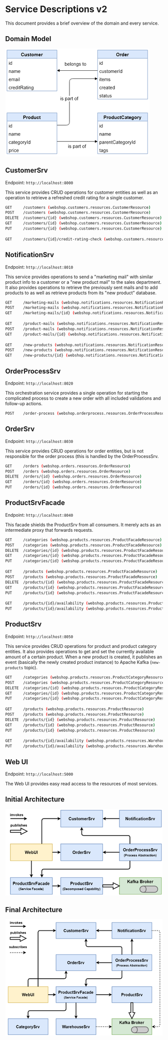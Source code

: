 # Service Descriptions v2

This document provides a brief overview of the domain and every service.

## Domain Model

![Domain Model](./00_domain-model.png)

## CustomerSrv

Endpoint: `http://localhost:8000`

This service provides CRUD operations for customer entities as well as an operation to retrieve a refreshed credit rating for a single customer.

```bash
GET     /customers (webshop.customers.resources.CustomerResource)
POST    /customers (webshop.customers.resources.CustomerResource)
DELETE  /customers/{id} (webshop.customers.resources.CustomerResource)
GET     /customers/{id} (webshop.customers.resources.CustomerResource)
PUT     /customers/{id} (webshop.customers.resources.CustomerResource)

GET     /customers/{id}/credit-rating-check (webshop.customers.resources.CustomerResource)
```

## NotificationSrv

Endpoint: `http://localhost:8010`

This service provides operations to send a "marketing mail" with similar product info to a customer or a "new product mail" to the sales department. It also provides operations to retrieve the previously sent mails and to add products to as well as retrieve products from its "new product" database.

```bash
GET     /marketing-mails (webshop.notifications.resources.NotificationResource)
POST    /marketing-mails (webshop.notifications.resources.NotificationResource)
GET     /marketing-mails/{id} (webshop.notifications.resources.NotificationResource)

GET     /product-mails (webshop.notifications.resources.NotificationResource)
POST    /product-mails (webshop.notifications.resources.NotificationResource)
GET     /product-mails/{id} (webshop.notifications.resources.NotificationResource)

GET     /new-products (webshop.notifications.resources.NotificationResource)
POST    /new-products (webshop.notifications.resources.NotificationResource)
GET     /new-products/{id} (webshop.notifications.resources.NotificationResource)
```

## OrderProcessSrv

Endpoint: `http://localhost:8020`

This orchestration service provides a single operation for starting the complicated process to create a new order with all included validations and follow-up actions.

```bash
POST    /order-process (webshop.orderprocess.resources.OrderProcessResource)
```

## OrderSrv

Endpoint: `http://localhost:8030`

This service provides CRUD operations for order entities, but is not responsible for the order process (this is handled by the OrderProcessSrv.

```bash
GET     /orders (webshop.orders.resources.OrderResource)
POST    /orders (webshop.orders.resources.OrderResource)
DELETE  /orders/{id} (webshop.orders.resources.OrderResource)
GET     /orders/{id} (webshop.orders.resources.OrderResource)
PUT     /orders/{id} (webshop.orders.resources.OrderResource)
```

## ProductSrvFacade

Endpoint: `http://localhost:8040`

This facade shields the ProductSrv from all consumers. It merely acts as an intermediate proxy that forwards requests.

```bash
GET     /categories (webshop.products.resources.ProductFacadeResource)
POST    /categories (webshop.products.resources.ProductFacadeResource)
DELETE  /categories/{id} (webshop.products.resources.ProductFacadeResource)
GET     /categories/{id} (webshop.products.resources.ProductFacadeResource)
PUT     /categories/{id} (webshop.products.resources.ProductFacadeResource)

GET     /products (webshop.products.resources.ProductFacadeResource)
POST    /products (webshop.products.resources.ProductFacadeResource)
DELETE  /products/{id} (webshop.products.resources.ProductFacadeResource)
GET     /products/{id} (webshop.products.resources.ProductFacadeResource)
PUT     /products/{id} (webshop.products.resources.ProductFacadeResource)

GET     /products/{id}/availability (webshop.products.resources.ProductFacadeResource)
PUT     /products/{id}/availability (webshop.products.resources.ProductFacadeResource)
```

## ProductSrv

Endpoint: `http://localhost:8050`

This service provides CRUD operations for product and product category entities. It also provides operations to get and set the currently available amount of a certain product. When a new product is created, it publishes an event (basically the newly created product instance) to Apache Kafka (`new-products` topic).

```bash
GET     /categories (webshop.products.resources.ProductCategoryResource)
POST    /categories (webshop.products.resources.ProductCategoryResource)
DELETE  /categories/{id} (webshop.products.resources.ProductCategoryResource)
GET     /categories/{id} (webshop.products.resources.ProductCategoryResource)
PUT     /categories/{id} (webshop.products.resources.ProductCategoryResource)

GET     /products (webshop.products.resources.ProductResource)
POST    /products (webshop.products.resources.ProductResource)
DELETE  /products/{id} (webshop.products.resources.ProductResource)
GET     /products/{id} (webshop.products.resources.ProductResource)
PUT     /products/{id} (webshop.products.resources.ProductResource)

GET     /products/{id}/availability (webshop.products.resources.WarehouseResource)
PUT     /products/{id}/availability (webshop.products.resources.WarehouseResource)
```

## Web UI

Endpoint: `http://localhost:5000`

The Web UI provides easy read access to the resources of most services.

## Initial Architecture

![Initial](./01_architecture-initial.png)

## Final Architecture

![Initial](./02_architecture-final.png)